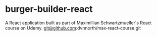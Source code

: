 # burger-builder-react
A React application built as part of Maximillian Schwartzmueller's React course on Udemy.
git@github.com:dvnnorth/max-react-course.git
